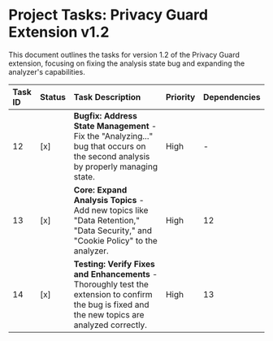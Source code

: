 # Project Tasks: Privacy Guard Extension v1.2

This document outlines the tasks for version 1.2 of the Privacy Guard extension, focusing on fixing the analysis state bug and expanding the analyzer's capabilities.

| Task ID | Status | Task Description                                                                                                                            | Priority | Dependencies |
| :------ | :----- | :------------------------------------------------------------------------------------------------------------------------------------------ | :------- | :----------- |
| 12      | [x]    | **Bugfix: Address State Management** - Fix the "Analyzing..." bug that occurs on the second analysis by properly managing state.                | High     | -            |
| 13      | [x]    | **Core: Expand Analysis Topics** - Add new topics like "Data Retention," "Data Security," and "Cookie Policy" to the analyzer.                 | High     | 12           |
| 14      | [x]    | **Testing: Verify Fixes and Enhancements** - Thoroughly test the extension to confirm the bug is fixed and the new topics are analyzed correctly. | High     | 13           |
